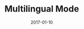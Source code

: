 ---
title: Multilingual Mode
linktitle:
description:
date: 2017-01-10
publishdate: 2017-01-10
lastmod: 2017-01-10
categories: [content management]
tags: [multilingual,i18n]
weight: 120
draft: false
slug:
aliases: []
toc: true
notes:
---